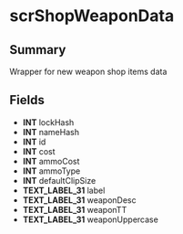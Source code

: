 # scrShopWeaponData

## Summary
Wrapper for new weapon shop items data

## Fields
* **INT** lockHash
* **INT** nameHash
* **INT** id
* **INT** cost
* **INT** ammoCost
* **INT** ammoType
* **INT** defaultClipSize
* **TEXT_LABEL_31** label
* **TEXT_LABEL_31** weaponDesc
* **TEXT_LABEL_31** weaponTT
* **TEXT_LABEL_31** weaponUppercase